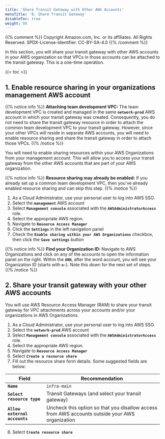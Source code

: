 ```yaml
---
title: 'Share Transit Gateway with Other AWS Accounts'
menuTitle: '8. Share Transit Gateway'
disableToc: true
weight: 80
---
```


{{% comment %}}
Copyright Amazon.com, Inc. or its affiliates. All Rights Reserved.
SPDX-License-Identifier: CC-BY-SA-4.0
{{% /comment %}}

In this section, you will share your transit gateway with other AWS accounts in your AWS organization so that VPCs in those accounts can be attached to the transit gateway.  This is a one-time operation.

{{< toc >}}

## 1. Enable resource sharing in your organizations management AWS account

{{% notice info %}}
**Attaching team development VPC:** The team development VPC is created and managed in the same **`network-prod`** AWS account in which your transit gateway was created. Consequently, you do not need to share the transit gateway resource in order to attach the common team development VPC to your transit gateway. However, since your other VPCs will reside in separate AWS accounts, you will need to enable resource sharing and share the transit gateway in order to attach those VPCs.
{{% /notice %}}

You will need to enable sharing resources within your AWS Organizations from your management account.  This will allow you to access your transit gateway from the other AWS accounts that are part of your AWS organization.

{{% notice info %}}
**Resource sharing may already be enabled:** If you already set up a common team development VPC, then you've already enabled resource sharing and can skip this step.
{{% /notice %}}

1. As a Cloud Administrator, use your personal user to log into AWS SSO.
2. Select the **`management`** AWS account
3. Select **`Management console`** associated with the **`AWSAdministratorAccess`** role.
4. Select the appropriate AWS region.
5. Navigate to **`Resource Access Manager`**
6. Click the **`Settings`** in the left navigation panel
7. Check the **`Enable sharing within your AWS Organizations`** checkbox, then click the **`Save settings`** button

{{% notice info %}}
**Find your Organization ID:** Navigate to AWS Organizations and click on any of the accounts to open the information panel on the right.  Within the **`ARN`**, after the word account, you will see your Organization ID (starts with **`o-`**).  Note this down for the next set of steps.
{{% /notice %}}

## 2. Share your transit gateway with your other AWS accounts

You will use AWS Resource Access Manager (RAM) to share your transit gateway for VPC attachments across your accounts and/or your organizations in AWS Organizations.

1. As a Cloud Administrator, use your personal user to log into AWS SSO.
2. Select the **`network-prod`** AWS account
3. Select **`Management console`** associated with the **`AWSAdministratorAccess`** role.
4. Select the appropriate AWS region.
5. Navigate to **`Resource Access Manager`**
6. Select **`Create a resource share`**
7. Fill out the resource share form details.  Some suggested fields are below:

|Field|Recommendation|
|-----|---------------|
|**`Name`**|`infra-main`|
|**`Select resource type`**|Transit Gateways (and select your transit gateway)|
|**`Allow external accounts`**|Uncheck this option so that you disallow access from AWS accounts outside your AWS organization|

8. Select  **`Create resource share`**